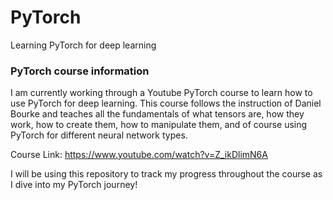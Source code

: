 # PyTorch
Learning PyTorch for deep learning

### PyTorch course information

I am currently working through a Youtube PyTorch course to learn how to use PyTorch for deep learning. This course follows the instruction of Daniel Bourke and teaches all the fundamentals of what tensors are, how they work, how to create them, how to manipulate them, and of course using PyTorch for different neural network types.

Course Link: https://www.youtube.com/watch?v=Z_ikDlimN6A 

I will be using this repository to track my progress throughout the course as I dive into my PyTorch journey!

